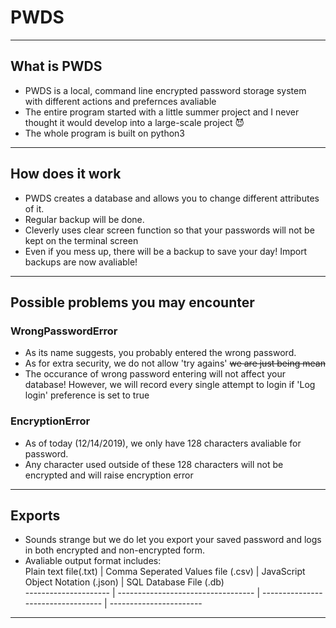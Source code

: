 # PWDS #
- - - -
## What is PWDS ##
* PWDS is a local, command line encrypted password storage system with different actions and prefernces avaliable 
* The entire program started with a little summer project and I never thought it would develop into a large-scale project :smiling_imp:
* The whole program is built on python3
- - - -
## How does it work ##
* PWDS creates a database and allows you to change different attributes of it.
* Regular backup will be done.
* Cleverly uses clear screen function so that your passwords will not be kept on the terminal screen
* Even if you mess up, there will be a backup to save your day! Import backups are now avaliable!
- - - -
## Possible problems you may encounter ##  
### WrongPasswordError ###  
* As its name suggests, you probably entered the wrong password. 
* As for extra security, we do not allow 'try agains' ~~we are just being mean~~
* The occurance of wrong password entering will not affect your database! However, we will record every single attempt to login if 'Log login' preference is set to true

### EncryptionError ###
* As of today (12/14/2019), we only have 128 characters avaliable for password.
* Any character used outside of these 128 characters will not be encrypted and will raise encryption error

- - - -
## Exports ##
* Sounds strange but we do let you export your saved password and logs in both encrypted and non-encrypted form.  
* Avaliable output format includes:  
Plain text file(.txt) | Comma Seperated Values file (.csv) | JavaScript Object Notation (.json) | SQL Database File (.db)  
--------------------- | ---------------------------------- | ---------------------------------- | -----------------------  
- - - -
